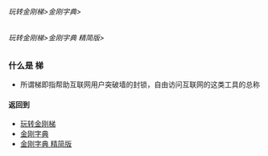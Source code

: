 ###### 玩转金刚梯>金刚字典>
###### 玩转金刚梯>金刚字典 精简版>

### 什么是 梯
- 所谓梯即指帮助互联网用户突破墙的封锁，自由访问互联网的这类工具的总称

#### 返回到
- [玩转金刚梯](https://github.com/a2zitpro/web/blob/master/LadderFree/A.md)
- [金刚字典](https://github.com/a2zitpro/web/blob/master/LadderFree/kkDictionary/KKDictionary.md)
- [金刚字典 精简版](https://github.com/a2zitpro/web/blob/master/LadderFree/kkDictionary/KKDictionaryShortVersion.md)
